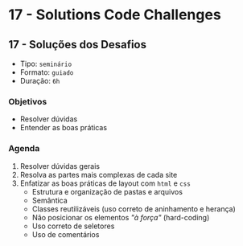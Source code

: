 # 17 - Solutions Code Challenges

## 17 - Soluções  dos Desafios

* Tipo: `seminário`
* Formato: `guiado`
* Duração: `6h`

### Objetivos

* Resolver dúvidas
* Entender as boas práticas

### Agenda

1. Resolver dúvidas gerais
2. Resolva as partes mais complexas de cada site
3. Enfatizar as boas práticas de layout com `html` e `css`
   * Estrutura e organização de pastas e arquivos
   * Semântica
   * Classes reutilizáveis ​​\(uso correto de aninhamento e herança\)
   * Não posicionar os elementos _"à força"_ \(hard-coding\)
   * Uso correto de seletores
   * Uso de comentários

